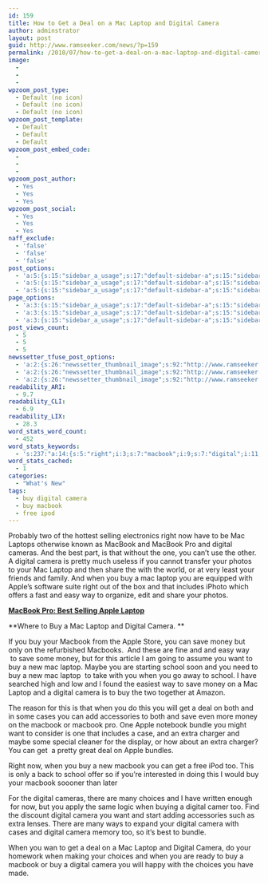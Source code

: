 ```yaml
---
id: 159
title: How to Get a Deal on a Mac Laptop and Digital Camera
author: adminstrator
layout: post
guid: http://www.ramseeker.com/news/?p=159
permalink: /2010/07/how-to-get-a-deal-on-a-mac-laptop-and-digital-camera/
image:
  - 
  - 
  - 
wpzoom_post_type:
  - Default (no icon)
  - Default (no icon)
  - Default (no icon)
wpzoom_post_template:
  - Default
  - Default
  - Default
wpzoom_post_embed_code:
  - 
  - 
  - 
wpzoom_post_author:
  - Yes
  - Yes
  - Yes
wpzoom_post_social:
  - Yes
  - Yes
  - Yes
naff_exclude:
  - 'false'
  - 'false'
  - 'false'
post_options:
  - 'a:5:{s:15:"sidebar_a_usage";s:17:"default-sidebar-a";s:15:"sidebar_b_usage";s:17:"default-sidebar-b";s:9:"hwa_usage";s:17:"default-headerbar";s:8:"ad_above";s:0:"";s:8:"ad_below";s:0:"";}'
  - 'a:5:{s:15:"sidebar_a_usage";s:17:"default-sidebar-a";s:15:"sidebar_b_usage";s:17:"default-sidebar-b";s:9:"hwa_usage";s:17:"default-headerbar";s:8:"ad_above";s:0:"";s:8:"ad_below";s:0:"";}'
  - 'a:5:{s:15:"sidebar_a_usage";s:17:"default-sidebar-a";s:15:"sidebar_b_usage";s:17:"default-sidebar-b";s:9:"hwa_usage";s:17:"default-headerbar";s:8:"ad_above";s:0:"";s:8:"ad_below";s:0:"";}'
page_options:
  - 'a:3:{s:15:"sidebar_a_usage";s:17:"default-sidebar-a";s:15:"sidebar_b_usage";s:17:"default-sidebar-b";s:9:"hwa_usage";s:17:"default-headerbar";}'
  - 'a:3:{s:15:"sidebar_a_usage";s:17:"default-sidebar-a";s:15:"sidebar_b_usage";s:17:"default-sidebar-b";s:9:"hwa_usage";s:17:"default-headerbar";}'
  - 'a:3:{s:15:"sidebar_a_usage";s:17:"default-sidebar-a";s:15:"sidebar_b_usage";s:17:"default-sidebar-b";s:9:"hwa_usage";s:17:"default-headerbar";}'
post_views_count:
  - 5
  - 5
  - 5
newssetter_tfuse_post_options:
  - 'a:2:{s:26:"newssetter_thumbnail_image";s:92:"http://www.ramseeker.com/wp-content/uploads/2010/07/Screen-shot-2011-03-25-at-8.27.38-PM.png";s:24:"newssetter_disable_image";s:4:"true";}'
  - 'a:2:{s:26:"newssetter_thumbnail_image";s:92:"http://www.ramseeker.com/wp-content/uploads/2010/07/Screen-shot-2011-03-25-at-8.27.38-PM.png";s:24:"newssetter_disable_image";s:4:"true";}'
  - 'a:2:{s:26:"newssetter_thumbnail_image";s:92:"http://www.ramseeker.com/wp-content/uploads/2010/07/Screen-shot-2011-03-25-at-8.27.38-PM.png";s:24:"newssetter_disable_image";s:4:"true";}'
readability_ARI:
  - 9.7
readability_CLI:
  - 6.9
readability_LIX:
  - 28.3
word_stats_word_count:
  - 452
word_stats_keywords:
  - 's:237:"a:14:{s:5:"right";i:3;s:7:"macbook";i:9;s:7:"digital";i:11;s:4:"best";i:3;s:6:"camera";i:8;s:6:"laptop";i:8;s:5:"apple";i:4;s:4:"save";i:4;s:5:"money";i:4;s:4:"want";i:3;s:6:"school";i:3;s:4:"deal";i:3;s:5:"extra";i:3;s:7:"choices";i:3;}";'
word_stats_cached:
  - 1
categories:
  - "What's New"
tags:
  - buy digital camera
  - buy macbook
  - free ipod
---
```

Probably two of the hottest selling electronics right now have to be Mac Laptops otherwise known as MacBook and MacBook Pro and digital cameras. And the best part, is that without the one, you can&#8217;t use the other. A digital camera is pretty much useless if you cannot transfer your photos to your Mac Laptop and then share the with the world, or at very least your friends and family. And when you buy a mac laptop you are equipped with Apple&#8217;s software suite right out of the box and that includes iPhoto which offers a fast and easy way to organize, edit and share your photos.

**[MacBook Pro: Best Selling Apple Laptop][1]**

**Where to Buy a Mac Laptop and Digital Camera. **

If you buy your Macbook from the Apple Store, you can save money but only on the refurbished Macbooks.  And these are fine and and easy way  to save some money, but for this article I am going to assume you want to buy a new mac laptop. Maybe you are starting school soon and you need to buy a new mac laptop  to take with you when you go away to school. I have searched high and low and I found the easiest way to save money on a Mac Laptop and a digital camera is to buy the two together at Amazon.

The reason for this is that when you do this you will get a deal on both and in some cases you can add accessories to both and save even more money on the macbook or macbook pro. One Apple notebook bundle you might want to consider is one that includes a case, and an extra charger and maybe some special cleaner for the display, or how about an extra charger? You can get  a pretty great deal on Apple bundles.

Right now, when you buy a new macbook you can get a free iPod too. This is only a back to school offer so if you&#8217;re interested in doing this I would buy your macbook soooner than later

For the digital cameras, there are many choices and I have written enough  for now, but you apply the same logic when buying a digital camer too. Find the discount digital camera you want and start adding accessories such as extra lenses. There are many ways to expand your digital camera with cases and digital camera memory too, so it&#8217;s best to bundle.

When you wan to get a deal on a Mac Laptop and Digital Camera, do your homework when making your choices and when you are ready to buy a macbook or buy a digital camera you will happy with the choices you have made.

 [1]: http://www.amazon.com/gp/product/B002QQ8H8I/ref=as_li_ss_tl?ie=UTF8&tag=ramseeker-20&linkCode=as2&camp=1789&creative=390957&creativeASIN=B002QQ8H8I